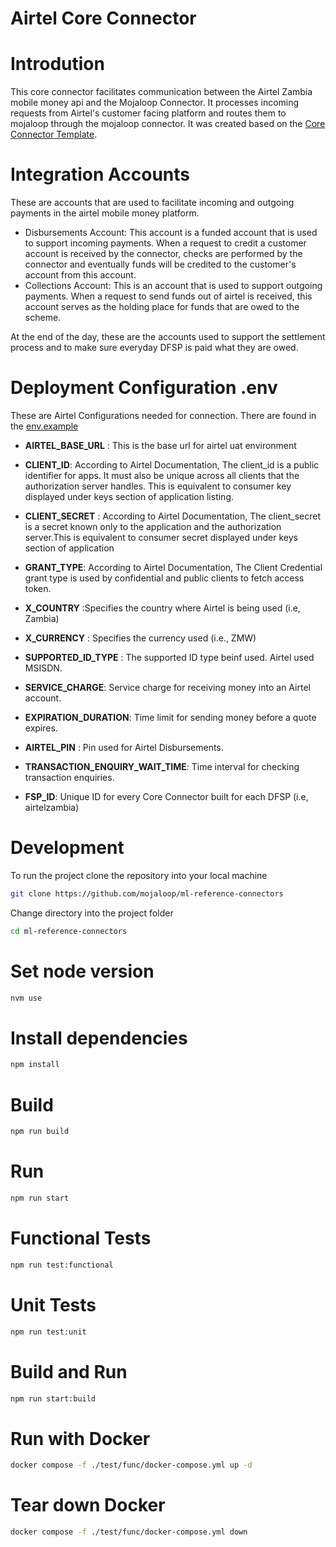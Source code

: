 # Airtel Core Connector 

# Introdution
This core connector facilitates communication between the Airtel Zambia mobile money api and the Mojaloop Connector. It processes incoming requests from Airtel's customer facing platform and routes them to mojaloop through the mojaloop connector. It was created based on the [Core Connector Template](../core-connector-template/). 

# Integration Accounts
These are accounts that are used to facilitate incoming and outgoing payments in the airtel mobile money platform.
- Disbursements Account: This account is a funded account that is used to support incoming payments. When a request to credit a customer account is received by the connector, checks are performed by the connector and eventually funds will be credited to the customer's account from this account. 
- Collections Account: This is an account that is used to support outgoing payments. When a request to send funds out of airtel is received, this account serves as the holding place for funds that are owed to the scheme.

At the end of the day, these are the accounts used to support the settlement process and to make sure everyday DFSP is paid what they are owed.

# Deployment Configuration .env
These are Airtel Configurations needed for connection. There are found in the [env.example](.env.example)

- <b>AIRTEL_BASE_URL</b> : This is the base url for airtel uat environment 
- <b>CLIENT_ID</b>: According to Airtel Documentation,  The client_id is a public identifier for apps. It must also be unique across all clients that the authorization server handles. This is equivalent to consumer key displayed under keys section of application listing.
- <b>CLIENT_SECRET</b>  : According to Airtel Documentation,  The client_secret is a secret known only to the application and the authorization server.This is equivalent to consumer secret displayed under keys section of application
- <b>GRANT_TYPE</b>:  According to Airtel Documentation, The Client Credential grant type is used by confidential and public clients to fetch access token. 
- <b>X_COUNTRY</b> :Specifies the country where Airtel is being used (i.e, Zambia)

- <b>X_CURRENCY</b> : Specifies the currency used (i.e., ZMW)
- <b>SUPPORTED_ID_TYPE</b> : The supported ID type beinf used. Airtel used MSISDN.
- <b>SERVICE_CHARGE</b>: Service charge for receiving money into an Airtel account.
- <b>EXPIRATION_DURATION</b>: Time limit for sending money before a quote expires.
- <b>AIRTEL_PIN</b> : Pin used for Airtel Disbursements.
- <b>TRANSACTION_ENQUIRY_WAIT_TIME</b>: Time interval for checking transaction enquiries.
- <b>FSP_ID</b>: Unique ID for every Core Connector built for each DFSP (i.e, airtelzambia)



# Development 
To run the project clone the repository into your local machine
```bash
git clone https://github.com/mojaloop/ml-reference-connectors
```

Change directory into the project folder
```bash
cd ml-reference-connectors
```


# Set node version

```bash
nvm use
```

# Install dependencies

```bash
npm install
```

# Build 
```bash
npm run build
```

# Run 
```bash
npm run start
```

# Functional Tests

```bash
npm run test:functional
```
# Unit Tests

```bash
npm run test:unit
```
# Build and Run

```bash
npm run start:build
```
# Run with Docker

```bash
docker compose -f ./test/func/docker-compose.yml up -d
```
# Tear down Docker

```bash
docker compose -f ./test/func/docker-compose.yml down
```
